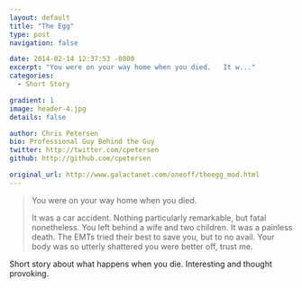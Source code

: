 ```yaml
---
layout: default
title: "The Egg"
type: post
navigation: false

date: 2014-02-14 12:37:53 -0800
excerpt: "You were on your way home when you died.   It w..."
categories:
  - Short Story

gradient: 1
image: header-4.jpg
details: false

author: Chris Petersen
bio: Professional Guy Behind the Guy
twitter: http://twitter.com/cpetersen
github: http://github.com/cpetersen

original_url: http://www.galactanet.com/oneoff/theegg_mod.html
---
```





 >  You were on your way home when you died. 
 > 
 >  It was a car accident. Nothing particularly remarkable, but fatal nonetheless. You left behind a wife and two children. It was a painless death. The EMTs tried their best to save you, but to no avail. Your body was so utterly shattered you were better off, trust me. 

 Short story about what happens when you die. Interesting and thought provoking.

 
